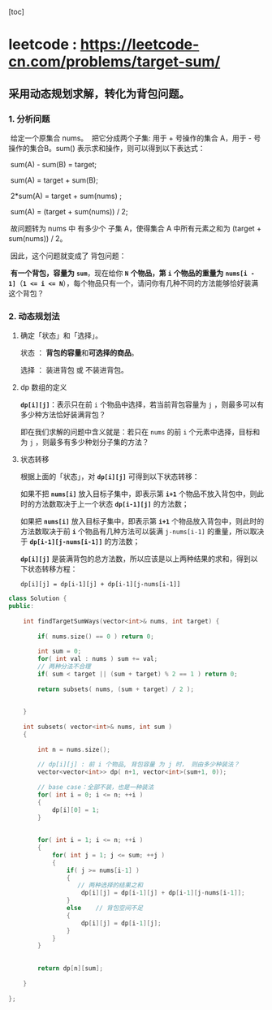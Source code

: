 

[toc]

# leetcode : https://leetcode-cn.com/problems/target-sum/



## 采用动态规划求解，转化为背包问题。

### 1. 分析问题    

​	给定一个原集合 nums。
​    把它分成两个子集: 用于 + 号操作的集合 A，用于 - 号操作的集合B。sum() 表示求和操作，则可以得到以下表达式： 

​	sum(A) - sum(B) = target;

​	sum(A) = target + sum(B);

​	2*sum(A) = target + sum(nums) ;

​	sum(A) = (target + sum(nums)) / 2;

​	故问题转为 nums 中 有多少个 子集 A，使得集合 A 中所有元素之和为 (target + sum(nums)) / 2。

​	因此，这个问题就变成了 背包问题：

​	**有一个背包，容量为** **`sum`**，现在给你 **`N`** **个物品，第** **`i`** **个物品的重量为** **`nums[i - 1]`**（**`1 <= i <= N`**），每个物品只有一个，请问你有几种不同的方法能够恰好装满这个背包？

### 2. 动态规划法

1.  确定「状态」和「选择」。

    状态 ： **背包的容量**和**可选择的商品**。

    选择 ： 装进背包 或 不装进背包。

2.  dp 数组的定义

    **`dp[i][j]`**：表示只在前 `i` 个物品中选择，若当前背包容量为 `j` ，则最多可以有多少种方法恰好装满背包？

    即在我们求解的问题中含义就是：若只在 `nums` 的前 `i` 个元素中选择，目标和为 `j` ，则最多有多少种划分子集的方法？ 

3.  状态转移

    根据上面的「状态」，对 **`dp[i][j]`** 可得到以下状态转移：

    如果不把 **`nums[i]`** 放入目标子集中，即表示第 **`i+1`** 个物品不放入背包中，则此时的方法数取决于上一个状态 **`dp[i-1][j]`** 的方法数；

    如果把 **`nums[i]`** 放入目标子集中，即表示第 **`i+1`** 个物品放入背包中，则此时的方法数取决于前 **`i`** 个物品有几种方法可以装满 `j-nums[i-1]` 的重量，所以取决于 **`dp[i-1][j-nums[i-1]]`** 的方法数；

    **`dp[i][j]`** 是装满背包的总方法数，所以应该是以上两种结果的求和，得到以下状态转移方程：

    `dp[i][j] = dp[i-1][j] + dp[i-1][j-nums[i-1]]`



```c++
class Solution {
public:
 
    int findTargetSumWays(vector<int>& nums, int target) {
        
        if( nums.size() == 0 ) return 0;
        
        int sum = 0;
        for( int val : nums ) sum += val;
        // 两种分法不合理
        if( sum < target || (sum + target) % 2 == 1 ) return 0;
     
        return subsets( nums, (sum + target) / 2 );
        
        
    }
    
    int subsets( vector<int>& nums, int sum )
    {
        
        int n = nums.size();
        
        // dp[i][j] : 前 i 个物品, 背包容量 为 j 时， 则由多少种装法？
        vector<vector<int>> dp( n+1, vector<int>(sum+1, 0));
        
        // base case：全部不装，也是一种装法
        for( int i = 0; i <= n; ++i )
        {
            dp[i][0] = 1;
        }
        
        
        for( int i = 1; i <= n; ++i )
        {
            for( int j = 1; j <= sum; ++j )
            {
                if( j >= nums[i-1] ) 
                {
				   // 两种选择的结果之和
                    dp[i][j] = dp[i-1][j] + dp[i-1][j-nums[i-1]];
                }
                else    // 背包空间不足
                {
                    dp[i][j] = dp[i-1][j];
                }
            }
        }
        
        
        return dp[n][sum];
        
    }
    
};
```


